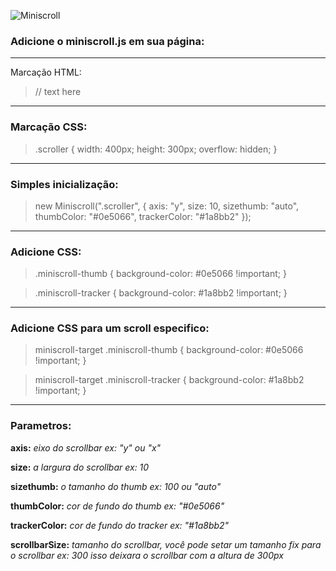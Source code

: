 ![Miniscroll](http://miniscroll.rogerluizm.com.br/img/logo.png)

### Adicione o miniscroll.js em sua página:

> <script src="miniscroll.js"></script>

***

Marcação HTML:

> <div class="scroller">
> // text here
> </div>

***

### Marcação CSS:
> .scroller {
>     width: 400px;
>     height: 300px;
>     overflow: hidden;
> }

***

### Simples inicialização:
> new Miniscroll(".scroller", {
>     axis: "y",
>     size: 10,
>     sizethumb: "auto",
>     thumbColor: "#0e5066",
>     trackerColor: "#1a8bb2"
> });

***

### Adicione CSS:
> .miniscroll-thumb {
>     background-color: #0e5066 !important;
> }

> .miniscroll-tracker {
>     background-color: #1a8bb2 !important;
> }

***

### Adicione CSS para um scroll especifico:
> miniscroll-target .miniscroll-thumb {
>     background-color: #0e5066 !important;
> }

> miniscroll-target .miniscroll-tracker {
>     background-color: #1a8bb2 !important;
> }

***

### Parametros:
**axis:**
_eixo do scrollbar ex: "y" ou "x"_

**size:**
_a largura do scrollbar ex: 10_

**sizethumb:**
_o tamanho do thumb ex: 100 ou "auto"_

**thumbColor:**
_cor de fundo do thumb ex: "#0e5066"_

**trackerColor:**
_cor de fundo do tracker ex: "#1a8bb2"_

**scrollbarSize:**
_tamanho do scrollbar, você pode setar um tamanho fix para o scrollbar ex: 300 isso deixara o scrollbar com a altura de 300px_
